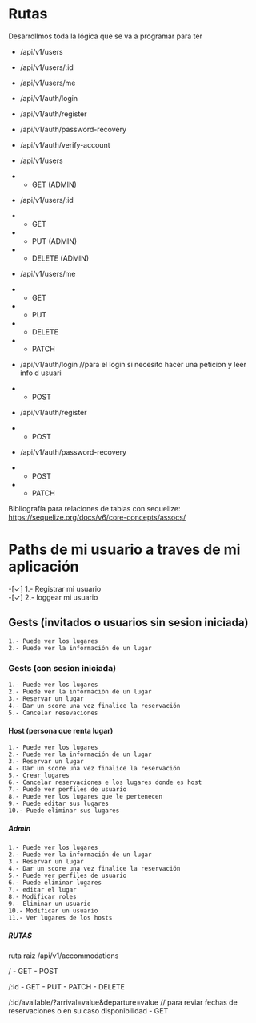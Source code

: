 # Rutas  
Desarrollmos toda la lógica que se va a programar para ter


- /api/v1/users
- /api/v1/users/:id
- /api/v1/users/me

- /api/v1/auth/login
- /api/v1/auth/register
- /api/v1/auth/password-recovery
- /api/v1/auth/verify-account

- /api/v1/users
- - GET (ADMIN)

- /api/v1/users/:id
- - GET 
- - PUT (ADMIN) 
- - DELETE (ADMIN)


- /api/v1/users/me
- - GET
- - PUT
- - DELETE
- - PATCH


- /api/v1/auth/login     //para el login si necesito hacer una peticion y leer info d usuari
- - POST

- /api/v1/auth/register
- - POST

- /api/v1/auth/password-recovery
- - POST
- - PATCH

Bibliografía para relaciones de tablas con sequelize: https://sequelize.org/docs/v6/core-concepts/assocs/

# Paths de mi usuario a traves de mi aplicación
  -[✓]  1.- Registrar mi usuario    
  -[✓]  2.- loggear mi usuario

## Gests (invitados o usuarios sin sesion iniciada)
    1.- Puede ver los lugares
    2.- Puede ver la información de un lugar

### Gests (con sesion iniciada)
    1.- Puede ver los lugares
    2.- Puede ver la información de un lugar 
    3.- Reservar un lugar
    4.- Dar un score una vez finalice la reservación
    5.- Cancelar resevaciones

#### Host (persona que renta lugar)
    1.- Puede ver los lugares
    2.- Puede ver la información de un lugar 
    3.- Reservar un lugar
    4.- Dar un score una vez finalice la reservación
    5.- Crear lugares
    6.- Cancelar reservaciones e los lugares donde es host
    7.- Puede ver perfiles de usuario
    8.- Puede ver los lugares que le pertenecen
    9.- Puede editar sus lugares
    10.- Puede eliminar sus lugares

##### Admin 
    1.- Puede ver los lugares
    2.- Puede ver la información de un lugar 
    3.- Reservar un lugar
    4.- Dar un score una vez finalice la reservación
    5.- Puede ver perfiles de usuario
    6.- Puede eliminar lugares
    7.- editar el lugar
    8.- Modificar roles
    9.- Eliminar un usuario
    10.- Modificar un usuario
    11.- Ver lugares de los hosts




##### RUTAS

ruta raiz
/api/v1/accommodations

/
    - GET
    - POST

/:id
    - GET
    - PUT
    - PATCH
    - DELETE

/:id/available/?arrival=value&departure=value         // para reviar fechas de reservaciones o en su caso disponibilidad
    - GET
